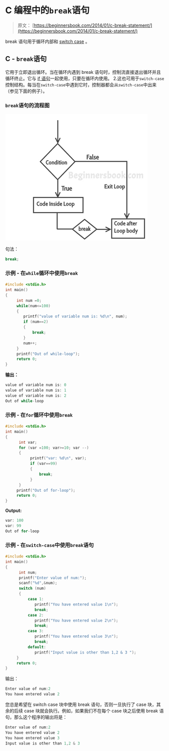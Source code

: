 # C 编程中的`break`语句

> 原文： [https://beginnersbook.com/2014/01/c-break-statement/](https://beginnersbook.com/2014/01/c-break-statement/)

break 语句用于循环内部和 [switch case](https://beginnersbook.com/2014/01/switch-case-statements-in-c/) 。

## C - `break`语句

它用于立即退出循环。当在循环内遇到 break 语句时，控制流直接退出循环并且循环终止。它与 [if 语句](https://beginnersbook.com/2014/01/c-if-statement/)一起使用，只要在循环内使用。
2.这也可用于`switch-case`控制结构。每当在`switch-case`中遇到它时，控制器都会从`switch-case`中出来（参见下面的例子）。

### `break`语句的流程图

![C break statement](img/8e0a061ca0f4b94b5e93522729aa4787.jpg)

句法：

```c
break;
```

### 示例 - 在`while`循环中使用`break`

```c
#include <stdio.h>
int main()
{
     int num =0;
     while(num<=100)
     {
        printf("value of variable num is: %d\n", num);
        if (num==2)
        {
            break;
        }
        num++;
     }
     printf("Out of while-loop");
     return 0;
}
```

**输出：**

```c
value of variable num is: 0
value of variable num is: 1
value of variable num is: 2
Out of while-loop
```

### 示例 - 在`for`循环中使用`break`

```c
#include <stdio.h>
int main()
{
      int var;
      for (var =100; var>=10; var --)
      {
           printf("var: %d\n", var);
           if (var==99)
           {
               break;
           }
      }
     printf("Out of for-loop");
     return 0;
}

```

**Output:**

```c
var: 100
var: 99
Out of for-loop
```

### 示例 - 在`switch-case`中使用`break`语句

```c
#include <stdio.h>
int main()
{
      int num;
      printf("Enter value of num:");
      scanf("%d",&num);
      switch (num)
      {
          case 1:
             printf("You have entered value 1\n");
             break;
          case 2:
             printf("You have entered value 2\n");
             break;
          case 3:
             printf("You have entered value 3\n");
             break;
          default:
             printf("Input value is other than 1,2 & 3 ");
     }
     return 0;
}
```

输出：

```c
Enter value of num:2
You have entered value 2
```

您总是希望在 switch case 块中使用 break 语句，否则一旦执行了 case 块，其余的后续 case 块就会执行。例如，如果我们不在每个 case 块之后使用 break 语句，那么这个程序的输出将是：

```c
Enter value of num:2
You have entered value 2
You have entered value 3
Input value is other than 1,2 & 3
```